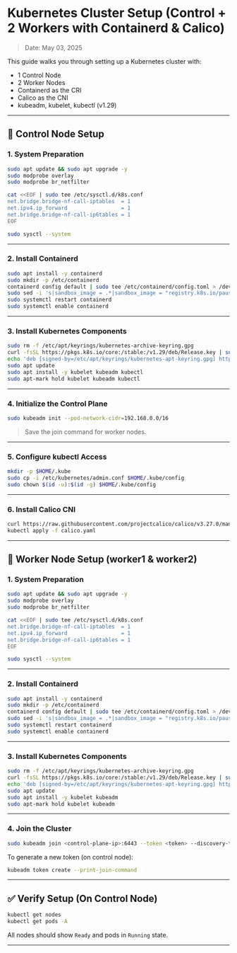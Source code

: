 # Kubernetes Cluster Setup (Control + 2 Workers with Containerd & Calico)

> Date: May 03, 2025

This guide walks you through setting up a Kubernetes cluster with:

- 1 Control Node
- 2 Worker Nodes
- Containerd as the CRI
- Calico as the CNI
- kubeadm, kubelet, kubectl (v1.29)

---

## 🚀 Control Node Setup

### 1. System Preparation

```bash
sudo apt update && sudo apt upgrade -y
sudo modprobe overlay
sudo modprobe br_netfilter

cat <<EOF | sudo tee /etc/sysctl.d/k8s.conf
net.bridge.bridge-nf-call-iptables  = 1
net.ipv4.ip_forward                 = 1
net.bridge.bridge-nf-call-ip6tables = 1
EOF

sudo sysctl --system
```

---

### 2. Install Containerd

```bash
sudo apt install -y containerd
sudo mkdir -p /etc/containerd
containerd config default | sudo tee /etc/containerd/config.toml > /dev/null
sudo sed -i 's|sandbox_image = .*|sandbox_image = "registry.k8s.io/pause:3.8"|' /etc/containerd/config.toml
sudo systemctl restart containerd
sudo systemctl enable containerd
```

---

### 3. Install Kubernetes Components

```bash
sudo rm -f /etc/apt/keyrings/kubernetes-archive-keyring.gpg
curl -fsSL https://pkgs.k8s.io/core:/stable:/v1.29/deb/Release.key | sudo gpg --dearmor -o /etc/apt/keyrings/kubernetes-apt-keyring.gpg
echo 'deb [signed-by=/etc/apt/keyrings/kubernetes-apt-keyring.gpg] https://pkgs.k8s.io/core:/stable:/v1.29/deb/ /' | sudo tee /etc/apt/sources.list.d/kubernetes.list
sudo apt update
sudo apt install -y kubelet kubeadm kubectl
sudo apt-mark hold kubelet kubeadm kubectl
```

---

### 4. Initialize the Control Plane

```bash
sudo kubeadm init --pod-network-cidr=192.168.0.0/16
```

> Save the join command for worker nodes.

---

### 5. Configure kubectl Access

```bash
mkdir -p $HOME/.kube
sudo cp -i /etc/kubernetes/admin.conf $HOME/.kube/config
sudo chown $(id -u):$(id -g) $HOME/.kube/config
```

---

### 6. Install Calico CNI

```bash
curl https://raw.githubusercontent.com/projectcalico/calico/v3.27.0/manifests/calico.yaml -O
kubectl apply -f calico.yaml
```

---

## 🧩 Worker Node Setup (worker1 & worker2)

### 1. System Preparation

```bash
sudo apt update && sudo apt upgrade -y
sudo modprobe overlay
sudo modprobe br_netfilter

cat <<EOF | sudo tee /etc/sysctl.d/k8s.conf
net.bridge.bridge-nf-call-iptables  = 1
net.ipv4.ip_forward                 = 1
net.bridge.bridge-nf-call-ip6tables = 1
EOF

sudo sysctl --system
```

---

### 2. Install Containerd

```bash
sudo apt install -y containerd
sudo mkdir -p /etc/containerd
containerd config default | sudo tee /etc/containerd/config.toml > /dev/null
sudo sed -i 's|sandbox_image = .*|sandbox_image = "registry.k8s.io/pause:3.8"|' /etc/containerd/config.toml
sudo systemctl restart containerd
sudo systemctl enable containerd
```

---

### 3. Install Kubernetes Components

```bash
sudo rm -f /etc/apt/keyrings/kubernetes-archive-keyring.gpg
curl -fsSL https://pkgs.k8s.io/core:/stable:/v1.29/deb/Release.key | sudo gpg --dearmor -o /etc/apt/keyrings/kubernetes-apt-keyring.gpg
echo 'deb [signed-by=/etc/apt/keyrings/kubernetes-apt-keyring.gpg] https://pkgs.k8s.io/core:/stable:/v1.29/deb/ /' | sudo tee /etc/apt/sources.list.d/kubernetes.list
sudo apt update
sudo apt install -y kubelet kubeadm
sudo apt-mark hold kubelet kubeadm
```

---

### 4. Join the Cluster

```bash
sudo kubeadm join <control-plane-ip>:6443 --token <token> --discovery-token-ca-cert-hash sha256:<hash>
```

To generate a new token (on control node):

```bash
kubeadm token create --print-join-command
```

---

## ✅ Verify Setup (On Control Node)

```bash
kubectl get nodes
kubectl get pods -A
```

All nodes should show `Ready` and pods in `Running` state.

---
